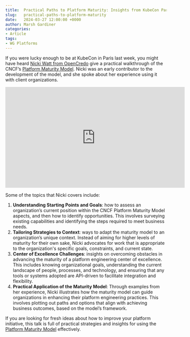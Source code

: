 ```yaml
---
title:  Practical Paths to Platform Maturity: Insights from KubeCon Paris
slug:   practical-paths-to-platform-maturity
date:   2024-03-27 12:00:00 +0000
author: Marsh Gardiner
categories:
- Article
tags:
- WG Platforms
---
```


If you were lucky enough to be at KubeCon in Paris last week, you might have heard [Nicki Watt from OpenCredo](https://opencredo.com/authors/nicki-watt/) give a practical walkthrough of the CNCF’s [Platform Maturity Model](https://tag-app-delivery.cncf.io/whitepapers/platform-eng-maturity-model/). Nicki was an early contributor to the development of the model, and she spoke about her experience using it with client organizations.

<iframe width="560" height="315" src="https://www.youtube.com/embed/MiYn60VWtJk?si=VYJDwfl1soJkD1iD" title="YouTube video player" frameborder="0" allow="accelerometer; autoplay; clipboard-write; encrypted-media; gyroscope; picture-in-picture; web-share" referrerpolicy="strict-origin-when-cross-origin" allowfullscreen></iframe>


Some of the topics that Nicki covers include:

1. **Understanding Starting Points and Goals**: how to assess an organization’s current position within the CNCF Platform Maturity Model aspects, and then how to identify opportunities. This involves surveying existing capabilities and identifying the steps required to meet business needs.
2. **Tailoring Strategies to Context**: ways to adapt the maturity model to an organization’s unique context. Instead of aiming for higher levels of maturity for their own sake, Nicki advocates for work that is appropriate to the organization's specific goals, constraints, and current state.
3. **Center of Excellence Challenges**: insights on overcoming obstacles in advancing the maturity of a platform engineering center of excellence. This includes knowing organizational goals, understanding the current landscape of people, processes, and technology, and ensuring that any tools or systems adopted are API-driven to facilitate integration and flexibility.
4. **Practical Application of the Maturity Model**: Through examples from her experience, Nicki illustrates how the maturity model can guide organizations in enhancing their platform engineering practices. This involves plotting out paths and options that align with achieving business outcomes, based on the model’s framework.

If you are looking for fresh ideas about how to improve your platform initiative, this talk is full of practical strategies and insights for using the [Platform Maturity Model](https://tag-app-delivery.cncf.io/whitepapers/platform-eng-maturity-model/) effectively.
